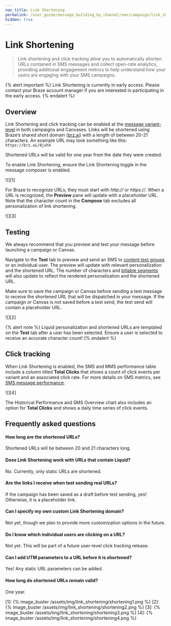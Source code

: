```yaml
---
nav_title: Link Shortening
permalink: /user_guide/message_building_by_channel/sms/campaign/link_shortening/
hidden: true
---
```


# Link Shortening

> Link shortening and click tracking allow you to automatically shorten URLs contained in SMS messages and collect open-rate analytics, providing additional engagement metrics to help understand how your users are engaging with your SMS campaigns. 

{% alert important %}
Link Shortening is currently in early access. Please contact your Braze account manager if you are interested in participating in the early access.
{% endalert %}

## Overview

Link Shortening and click tracking can be enabled at the [message variant-level]({{site.baseurl}}/user_guide/engagement_tools/testing/multivariant_testing/#step-1-create-your-campaign) in both campaigns and Canvases. Links will be shortened using Braze’s shared short domain ([brz.ai](http://brz.ai)) with a length of between 20-21 characters. An example URL may look something like this: `https://brz.ai/8jshX`

Shortened URLs will be valid for one year from the date they were created.

To enable Link Shortening, ensure the Link Shortening toggle in the message composer is enabled.

![][1]

For Braze to recognize URLs, they must start with _http://_ or _https://_. When a URL is recognized, the **Preview** pane will update with a placeholder URL. Note that the character count in the **Compose** tab excludes all personalization of link shortening.

![][3]

## Testing

We always recommend that you preview and test your message before launching a campaign or Canvas. 

Navigate to the **Test** tab to preview and send an SMS to [content test groups](https://www.braze.com/docs/user_guide/administrative/app_settings/developer_console/internal_groups_tab#content-test-groups) or an individual user. The preview will update with relevant personalization and the shortened URL. The number of characters and [billable segments](https://www.braze.com/docs/user_guide/message_building_by_channel/sms/campaign/segments/) will also update to reflect the rendered personalization and the shortened URL. 

Make sure to save the campaign or Canvas before sending a test message to receive the shortened URL that will be dispatched in your message. If the campaign or Canvas is not saved before a test send, the test send will contain a placeholder URL.

![][2]

{% alert note %}
Liquid personalization and shortened URLs are templated on the **Test** tab after a user has been selected. Ensure a user is selected to receive an accurate character count!
{% endalert %}

## Click tracking

When Link Shortening is enabled, the SMS and MMS performance table include a column titled **Total Clicks** that shows a count of click events per variant and an associated click rate. For more details on SMS metrics, see [SMS message performance]({{site.baseurl}}/user_guide/message_building_by_channel/sms/sms_campaign_analytics/#message-performance).

![][4]

The Historical Performance and SMS Overview chart also includes an option for  **Total Clicks** and shows a daily time series of click events.

## Frequently asked questions

#### How long are the shortened URLs?

Shortened URLs will be between 20 and 21 characters long.

#### Does Link Shortening work with URLs that contain Liquid?

No. Currently, only static URLs are shortened.

#### Are the links I receive when test sending real URLs?

If the campaign has been saved as a draft before test sending, yes! Otherwise, it is a placeholder link. 

#### Can I specify my own custom Link Shortening domain?

Not yet, though we plan to provide more customization options in the future.

#### Do I know which individual users are clicking on a URL?

Not yet. This will be part of a future user-level click tracking release.

#### Can I add UTM parameters to a URL before it is shortened?

Yes! Any static URL parameters can be added. 

#### How long do shortened URLs remain valid?

One year.

[1]: {% image_buster /assets/img/link_shortening/shortening1.png %} 
[2]: {% image_buster /assets/img/link_shortening/shortening2.png %} 
[3]: {% image_buster /assets/img/link_shortening/shortening3.png %} 
[4]: {% image_buster /assets/img/link_shortening/shortening4.png %} 